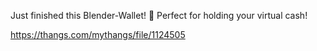 Just finished this Blender-Wallet! 💼 Perfect for holding your virtual cash!

https://thangs.com/mythangs/file/1124505
